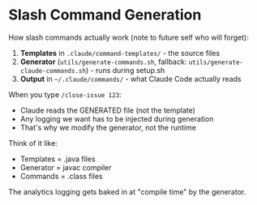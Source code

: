 # Slash Command Generation

How slash commands actually work (note to future self who will forget):

1. **Templates** in `.claude/command-templates/` - the source files
2. **Generator** (`utils/generate-commands.sh`, fallback: `utils/generate-claude-commands.sh`) - runs during setup.sh
3. **Output** in `~/.claude/commands/` - what Claude Code actually reads

When you type `/close-issue 123`:
- Claude reads the GENERATED file (not the template)
- Any logging we want has to be injected during generation
- That's why we modify the generator, not the runtime

Think of it like:
- Templates = .java files
- Generator = javac compiler  
- Commands = .class files

The analytics logging gets baked in at "compile time" by the generator.